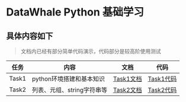 # DataWhale Python 基础学习
## 具体内容如下
> 文档内已经有部分简单代码演示，代码部分是较高阶使用测试

|任务|内容|文档|代码|
|--|--|--|--|
|Task1|python环境搭建和基本知识|[Task1文档](https://github.com/XiaoFei432/PythonLearning/blob/master/doc/Task1.md)|[Task1代码](https://github.com/XiaoFei432/PythonLearning/blob/master/code/Task1%E9%A1%B9%E7%9B%AE%E4%BB%A3%E7%A0%81.ipynb)|
|Task2|列表、元组、string字符串等|[Task2文档](https://github.com/XiaoFei432/PythonLearning/blob/master/doc/Task2.md)|[Task2代码](https://github.com/XiaoFei432/PythonLearning/blob/master/code/Task2%E9%A1%B9%E7%9B%AE%E4%BB%A3%E7%A0%81.ipynb)|
